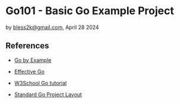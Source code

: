 # Go101 - Basic Go Example Project
by bless2k@gmail.com, April 28 2024

## References
- [Go by Example](https://gobyexample.com)
- [Effective Go](https://go.dev/doc/effective_go)
- [W3School Go tutorial](https://www.w3schools.com/go)

- [Standard Go Project Layout](https://github.com/golang-standards/project-layout)
